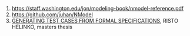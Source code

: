 1. https://staff.washington.edu/jon/modeling-book/nmodel-reference.pdf
2. https://github.com/juhan/NModel
3. [GENERATING TEST CASES FROM FORMAL SPECIFICATIONS](https://core.ac.uk/download/pdf/250162767.pdf), RISTO HELINKO, masters thesis
